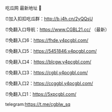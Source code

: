 吃瓜网 最新地址 👋 

⏰加入扣扣吃瓜群：http://b.j4h.cn/2yQQsU

⏰免翻入口导航：https://www.CGBL21.cc/  （最新）

⏰免翻入口6：https://fhde.y4pcgbl.com/

⏰免翻入口5：https://5451846.y4pcgbl.com/

⏰免翻入口4：https://blcgw.y4pcgbl.com/

⏰免翻入口3：https://cgbl.y4pcgbl.com/

⏰免翻入口2：https://ccggbl.y4pcgbl.com/

⏰免翻入口1：https://5xpcgbl.com/

telegram:https://t.me/cgblw_sq


